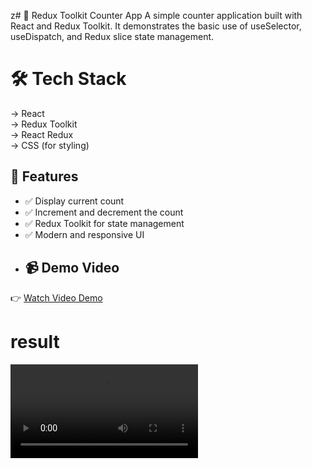 z# 🔢 Redux Toolkit Counter App
A simple counter application built with React and Redux Toolkit. It demonstrates the basic use of useSelector, useDispatch, and Redux slice state management.

# 🛠️ Tech Stack
-> React <br>
-> Redux Toolkit <br>
-> React Redux <br>
-> CSS (for styling)

## 🚀 Features

- ✅ Display current count  
- ✅ Increment and decrement the count  
- ✅ Redux Toolkit for state management  
- ✅ Modern and responsive UI
- ## 📹 Demo Video

👉 [Watch Video Demo](https://github.com/user-attachments/assets/545ef9f3-25ab-401c-b56d-522eed99ccc8)
# result

<video controls>
  <source src="https://github.com/user-attachments/assets/545ef9f3-25ab-401c-b56d-522eed99ccc8" type="video/mp4">
</video>

